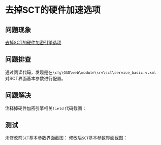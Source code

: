 # 去掉SCT的硬件加速选项
## 问题现象
[去掉SCT的硬件加密引擎选项](http://10.0.1.8/mantis/view.php?id=59873)
## 问题排查
通过阅读代码，发现是在`\cfg\GAD\web\module\srv\sct\service_basic.v.xml`对SCT界面基本参数进行配置。
## 问题解决
注释掉硬件加密引擎相关`field`
代码截图：

## 测试
未修改前`SCT`基本参数界面截图：
修改后`SCT`基本参数界面截图：
